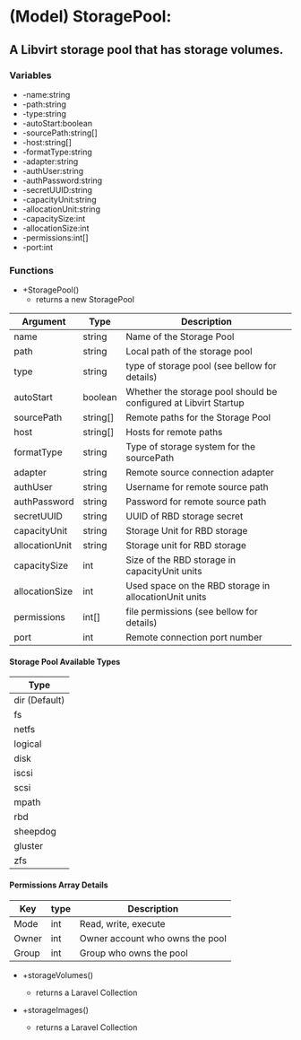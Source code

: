# (Model) StoragePool:

## A Libvirt storage pool that has storage volumes.

### Variables
* -name:string
* -path:string
* -type:string
* -autoStart:boolean
* -sourcePath:string[]
* -host:string[]
* -formatType:string
* -adapter:string
* -authUser:string
* -authPassword:string
* -secretUUID:string
* -capacityUnit:string
* -allocationUnit:string
* -capacitySize:int
* -allocationSize:int
* -permissions:int[]
* -port:int

### Functions
* +StoragePool()
  * returns a new StoragePool

| Argument       | Type     | Description
| ---            | ---      | ---
| name           | string   | Name of the Storage Pool
| path           | string   | Local path of the storage pool
| type           | string   | type of storage pool (see bellow for details)
| autoStart      | boolean  | Whether the storage pool should be configured at Libvirt Startup
| sourcePath     | string[] | Remote paths for the Storage Pool
| host           | string[] | Hosts for remote paths
| formatType     | string   | Type of storage system for the sourcePath
| adapter        | string   | Remote source connection adapter
| authUser       | string   | Username for remote source path
| authPassword   | string   | Password for remote source path
| secretUUID     | string   | UUID of RBD storage secret
| capacityUnit   | string   | Storage Unit for RBD storage
| allocationUnit | string   | Storage unit for RBD storage
| capacitySize   | int      | Size of the RBD storage in capacityUnit units
| allocationSize | int      | Used space on the RBD storage in allocationUnit units
| permissions    | int[]    | file permissions (see bellow for details)
| port           | int      | Remote connection port number

#### Storage Pool Available Types
| Type  
| ---
| dir (Default)
| fs
| netfs
| logical
| disk
| iscsi
| scsi
| mpath
| rbd
| sheepdog
| gluster
| zfs

#### Permissions Array Details
| Key   | type | Description
| ---   | ---  | ---
| Mode  | int  | Read, write, execute
| Owner | int  | Owner account who owns the pool
| Group | int  | Group who owns the pool

* +storageVolumes()
  * returns a Laravel Collection

* +storageImages()
  * returns a Laravel Collection
